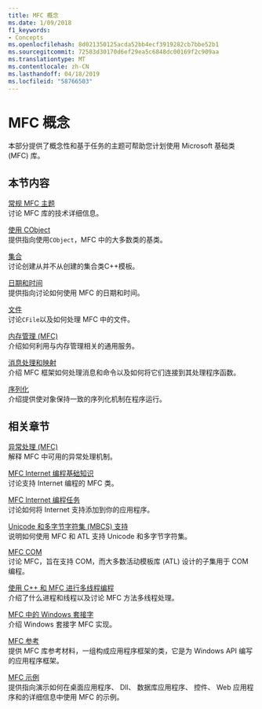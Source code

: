 ```yaml
---
title: MFC 概念
ms.date: 1/09/2018
f1_keywords:
- Concepts
ms.openlocfilehash: 8d021350125acda52bb4ecf3919282cb7bbe52b1
ms.sourcegitcommit: 72583d30170d6ef29ea5c6848dc00169f2c909aa
ms.translationtype: MT
ms.contentlocale: zh-CN
ms.lasthandoff: 04/18/2019
ms.locfileid: "58766503"
---
```

# <a name="mfc-concepts"></a>MFC 概念

本部分提供了概念性和基于任务的主题可帮助您计划使用 Microsoft 基础类 (MFC) 库。

## <a name="in-this-section"></a>本节内容

[常规 MFC 主题](../mfc/general-mfc-topics.md)<br/>
讨论 MFC 库的技术详细信息。

[使用 CObject](../mfc/using-cobject.md)<br/>
提供指向使用`CObject`，MFC 中的大多数类的基类。

[集合](../mfc/collections.md)<br/>
讨论创建从并不从创建的集合类C++模板。

[日期和时间](../atl-mfc-shared/date-and-time.md)<br/>
提供指向讨论如何使用 MFC 的日期和时间。

[文件](../mfc/files-in-mfc.md)<br/>
讨论`CFile`以及如何处理 MFC 中的文件。

[内存管理 (MFC)](../mfc/memory-management.md)<br/>
介绍如何利用与内存管理相关的通用服务。

[消息处理和映射](../mfc/message-handling-and-mapping.md)<br/>
介绍 MFC 框架如何处理消息和命令以及如何将它们连接到其处理程序函数。

[序列化](../mfc/serialization-in-mfc.md)<br/>
介绍提供使对象保持一致的序列化机制在程序运行。

## <a name="related-sections"></a>相关章节

[异常处理 (MFC)](../mfc/exception-handling-in-mfc.md)<br/>
解释 MFC 中可用的异常处理机制。

[MFC Internet 编程基础知识](../mfc/mfc-internet-programming-basics.md)<br/>
讨论支持 Internet 编程的 MFC 类。

[MFC Internet 编程任务](../mfc/mfc-internet-programming-tasks.md)<br/>
讨论如何将 Internet 支持添加到你的应用程序。

[Unicode 和多字节字符集 (MBCS) 支持](../atl-mfc-shared/unicode-and-multibyte-character-set-mbcs-support.md)<br/>
说明如何使用 MFC 和 ATL 支持 Unicode 和多字节字符集。

[MFC COM](../mfc/mfc-com.md)<br/>
讨论 MFC，旨在支持 COM，而大多数活动模板库 (ATL) 设计的子集用于 COM 编程。

[使用 C++ 和 MFC 进行多线程编程](../parallel/multithreading-with-cpp-and-mfc.md)<br/>
介绍了什么进程和线程以及讨论 MFC 方法多线程处理。

[MFC 中的 Windows 套接字](../mfc/windows-sockets.md)<br/>
介绍 Windows 套接字 MFC 实现。

[MFC 参考](../mfc/mfc-desktop-applications.md)<br/>
提供 MFC 库参考材料，一组构成应用程序框架的类，它是为 Windows API 编写的应用程序框架。

[MFC 示例](../overview/visual-cpp-samples.md)<br/>
提供指向演示如何在桌面应用程序、 Dll、 数据库应用程序、 控件、 Web 应用程序和的详细信息中使用 MFC 的示例。
